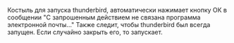 Костыль для запуска thunderbird, автоматически нажимает кнопку ОК в сообщении "С запрошенным действием не связана программа электронной почты..." Также следит, чтобы thunderbird был всегда запущен. Если случайно закрыть его, то запускает.
